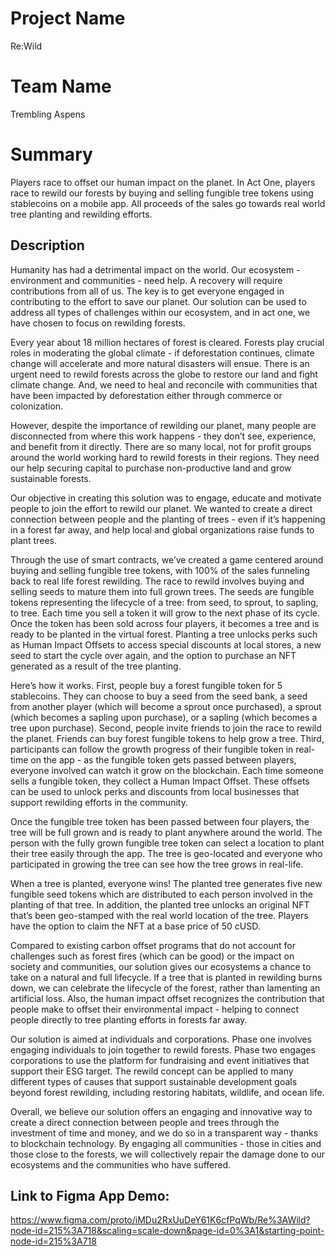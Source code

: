 # Project Name
Re:Wild

# Team Name
Trembling Aspens

# Summary

Players race to offset our human impact on the planet. In Act One, players race to rewild our forests by buying and selling fungible tree tokens using stablecoins on a mobile app. All proceeds of the sales go towards real world tree planting and rewilding efforts. 

Description
--------
Humanity has had a detrimental impact on the world. Our ecosystem - environment and communities - need help. A recovery will require contributions from all of us. The key is to get everyone engaged in contributing to the effort to save our planet. Our solution can be used to address all types of challenges within our ecosystem, and in act one, we have chosen to focus on rewilding forests.

Every year about 18 million hectares of forest is cleared. Forests play crucial roles in moderating the global climate - if deforestation continues, climate change will accelerate and more natural disasters will ensue. There is an urgent need to rewild forests across the globe to restore our land and fight climate change. And, we need to heal and reconcile with communities that have been impacted by deforestation either through commerce or colonization.  

However, despite the importance of rewilding our planet, many people are disconnected from where this work happens - they don’t see, experience, and benefit from it directly.  There are so many local, not for profit groups around the world working hard to rewild forests in their regions. They need our help securing capital to purchase non-productive land and grow sustainable forests. 

Our objective in creating this solution was to engage, educate and motivate people to join the effort to rewild our planet. We wanted to create a direct connection between people and the planting of trees - even if it’s happening in a forest far away, and help local and global organizations raise funds to plant trees. 

Through the use of smart contracts, we’ve created a game centered around buying and selling fungible tree tokens, with 100% of the sales funneling back to real life forest rewilding. The race to rewild involves buying and selling seeds to mature them into full grown trees. The seeds are fungible tokens representing the lifecycle of a tree: from seed, to sprout, to sapling, to tree. Each time you sell a token it will grow to the next phase of its cycle. Once the token has been sold across four players, it becomes a tree and is ready to be planted in the virtual forest. Planting a tree unlocks perks such as Human Impact Offsets to access special discounts at local stores, a new seed to start the cycle over again, and the option to purchase an NFT generated as a result of the tree planting.

Here’s how it works. First, people buy a forest fungible token for 5 stablecoins. They can choose to buy a seed from the seed bank, a seed from another player (which will become a sprout once purchased), a sprout (which becomes a sapling upon purchase), or a sapling (which becomes a tree upon purchase). Second, people invite friends to join the race to rewild the planet. Friends can buy forest fungible tokens to help grow a tree. Third, participants can follow the growth progress of their fungible token in real-time on the app - as the fungible token gets passed between players, everyone involved can watch it grow on the blockchain. Each time someone sells a fungible token, they collect a Human Impact Offset. These offsets can be used to unlock perks and discounts from local businesses that support rewilding efforts in the community. 

Once the fungible tree token has been passed between four players, the tree will be full grown and is ready to plant anywhere around the world. The person with the fully grown fungible tree token can select a location to plant their tree easily through the app. The tree is geo-located and everyone who participated in growing the tree can see how the tree grows in real-life. 

When a tree is planted, everyone wins! The planted tree generates five new fungible seed tokens which are distributed to each person involved in the planting of that tree. In addition, the planted tree unlocks an original NFT that’s been geo-stamped with the real world location of the tree. Players have the option to claim the NFT at a base price of 50 cUSD.

Compared to existing carbon offset programs that do not account for challenges such as forest fires (which can be good) or the impact on society and communities, our solution gives our ecosystems a chance to take on a natural and full lifecycle. If a tree that is planted in rewilding burns down, we can celebrate the lifecycle of the forest, rather than lamenting an artificial loss. Also, the human impact offset recognizes the contribution that people make to offset their environmental impact - helping to connect people directly to tree planting efforts in forests far away.

Our solution is aimed at individuals and corporations. Phase one involves engaging individuals to join together to rewild forests. Phase two engages corporations to use the platform for fundraising and event initiatives that support their ESG target. The rewild concept can be applied to many different types of causes that support sustainable development goals beyond forest rewilding, including restoring habitats, wildlife, and ocean life.

Overall, we believe our solution offers an engaging and innovative way to create a direct connection between people and trees through the investment of time and money, and we do so in a transparent way - thanks to blockchain technology. By engaging all communities - those in cities and those close to the forests, we will collectively repair the damage done to our ecosystems and the communities who have suffered.

Link to Figma App Demo:
------
https://www.figma.com/proto/iMDu2RxUuDeY61K6cfPqWb/Re%3AWild?node-id=215%3A718&scaling=scale-down&page-id=0%3A1&starting-point-node-id=215%3A718

